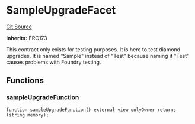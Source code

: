 # SampleUpgradeFacet
[Git Source](https://github.com/thrackle-io/tron/blob/7233064f299d77880af0e175a21e23e2f8b85f56/src/protocol/diamond/SampleUpgradeFacet.sol)

**Inherits:**
ERC173

This contract only exists for testing purposes. It is here to test diamond upgrades. It is named "Sample" instead
of "Test" because naming it "Test" causes problems with Foundry testing.


## Functions
### sampleUpgradeFunction


```solidity
function sampleUpgradeFunction() external view onlyOwner returns (string memory);
```

